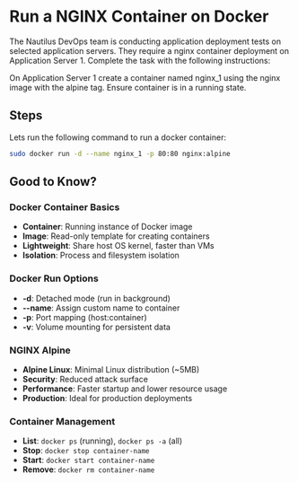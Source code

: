 # Run a NGINX Container on Docker

The Nautilus DevOps team is conducting application deployment tests on selected application servers. They require a nginx container deployment on Application Server 1. Complete the task with the following instructions:

On Application Server 1 create a container named nginx_1 using the nginx image with the alpine tag. Ensure container is in a running state.

## Steps

Lets run the following command to run a docker container:

```sh
sudo docker run -d --name nginx_1 -p 80:80 nginx:alpine
```

## Good to Know?

### Docker Container Basics

- **Container**: Running instance of Docker image
- **Image**: Read-only template for creating containers
- **Lightweight**: Share host OS kernel, faster than VMs
- **Isolation**: Process and filesystem isolation

### Docker Run Options

- **-d**: Detached mode (run in background)
- **--name**: Assign custom name to container
- **-p**: Port mapping (host:container)
- **-v**: Volume mounting for persistent data

### NGINX Alpine

- **Alpine Linux**: Minimal Linux distribution (~5MB)
- **Security**: Reduced attack surface
- **Performance**: Faster startup and lower resource usage
- **Production**: Ideal for production deployments

### Container Management

- **List**: `docker ps` (running), `docker ps -a` (all)
- **Stop**: `docker stop container-name`
- **Start**: `docker start container-name`
- **Remove**: `docker rm container-name`
